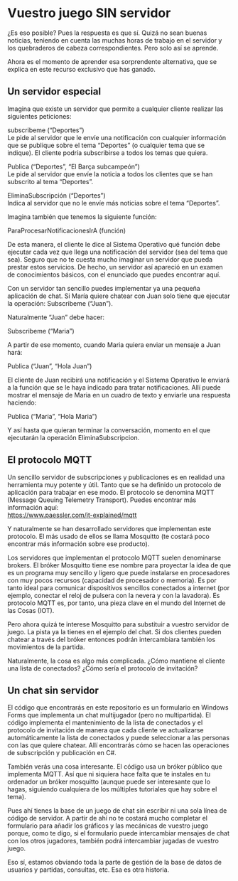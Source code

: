 # Vuestro juego SIN servidor
¿Es eso posible? Pues la respuesta es que sí. Quizá no sean buenas noticias, teniendo en cuenta las muchas horas de trabajo en el servidor y los quebraderos de cabeza correspondientes. Pero solo así se aprende.     
        
Ahora es el momento de aprender esa sorprendente alternativa, que se explica en este recurso exclusivo que has ganado.     
      
## Un servidor especial
Imagina que existe un servidor que permite a cualquier cliente realizar las siguientes peticiones:         
           
subscribeme (“Deportes”)    
Le pide al servidor que le envíe una notificación con cualquier información que se publique sobre el tema “Deportes” (o cualquier tema que se indique). El cliente podría subscribirse a todos los temas que quiera.           
               
Publica (“Deportes”, “El Barça subcampeón”)            
Le pide al servidor que envíe la noticia a todos los clientes que se han subscrito al tema “Deportes”.            

EliminaSubscripción (“Deportes”)        
Indica al servidor que no le envíe más noticias sobre el tema “Deportes”.         
      
Imagina también que tenemos la siguiente función:     
           
ParaProcesarNotificacionesIrA (función)      
             
De esta manera, el cliente le dice al Sistema Operativo qué función debe ejecutar cada vez que llega una notificación del servidor (sea del tema que sea).
Seguro que no te cuesta mucho imaginar un servidor que pueda prestar estos servicios. De hecho, un servidor así apareció en un examen de conocimientos básicos, con el enunciado que puedes encontrar aquí.     
         
Con un servidor tan sencillo puedes implementar ya una pequeña aplicación de chat. Si María quiere chatear con Juan solo tiene que ejecutar la operación:
Subscribeme (“Juan”).      
     
     
Naturalmente “Juan” debe hacer:      

Subscribeme (“Maria”)     
    
A partir de ese momento, cuando Maria quiera enviar un mensaje a Juan hará:     
      
Publica (“Juan”, “Hola Juan”)      
      
El cliente de Juan recibirá una notificación y el Sistema Operativo le enviará a la función que se le haya indicado para tratar notificaciones. Allí puede mostrar el mensaje de Maria en un cuadro de texto y enviarle una respuesta haciendo:     
      
Publica (“Maria”, “Hola Maria”)      
      
Y así hasta que quieran terminar la conversación, momento en el que ejecutarán la operación EliminaSubscripcion.      
      
## El protocolo MQTT
Un sencillo servidor de subscripciones y publicaciones es en realidad una herramienta muy potente y útil. Tanto que se ha definido un protocolo de aplicación para trabajar en ese modo. El protocolo se denomina MQTT (Message Queuing Telemetry Transport). Puedes encontrar más información aquí:    
https://www.paessler.com/it-explained/mqtt     

Y naturalmente se han desarrollado servidores que implementan este protocolo. El más usado de ellos se llama Mosquitto (te costará poco encontrar más información sobre ese producto).      
    
Los servidores que implementan el protocolo MQTT suelen denominarse brokers. El bróker Mosquitto tiene ese nombre para proyectar la idea de que es un programa muy sencillo y ligero que puede instalarse en procesadores con muy pocos recursos (capacidad de procesador o memoria). Es por tanto ideal para comunicar dispositivos sencillos conectados a internet (por ejemplo, conectar el reloj de pulsera con la nevera y con la lavadora). Es protocolo MQTT es, por tanto, una pieza clave en el mundo del Internet de las Cosas (IOT).     
            
Pero ahora quizá te interese Mosquitto para substituir a vuestro servidor de juego. La pista ya la tienes en el ejemplo del chat. Si dos clientes pueden chatear a través del bróker entonces podrán intercambiara también los movimientos de la partida.     
           
Naturalmente, la cosa es algo más complicada. ¿Cómo mantiene el cliente una lista de conectados? ¿Cómo sería el protocolo de invitación?     
     
## Un chat sin servidor
El código que encontrarás en este repositorio es un formulario en Windows Forms que implementa un chat multijugador (pero no multipartida). El código implementa el mantenimiento de la lista de conectados y el protocolo de invitación de manera que cada cliente ve actualizarse automáticamente la lista de conectados y puede seleccionar a las personas con las que quiere chatear. Allí encontrarás cómo se hacen las operaciones de subscripción y publicación en C#.     
      
También verás una cosa interesante. El código usa un bróker público que implementa MQTT. Así que ni siquiera hace falta que te instales en tu ordenador un bróker mosquitto (aunque puede ser interesante que lo hagas, siguiendo cualquiera de los múltiples tutoriales que hay sobre el tema).      
     
Pues ahí tienes la base de un juego de chat sin escribir ni una sola línea de código de servidor. A partir de ahí no te costará mucho completar el formulario para añadir los gráficos y las mecánicas de vuestro juego porque, como te digo, si el formulario puede intercambiar mensajes de chat con los otros jugadores, también podrá intercambiar jugadas de vuestro juego.     
     
Eso sí, estamos obviando toda la parte de gestión de la base de datos de usuarios y partidas, consultas, etc. Esa es otra historia.      

 
